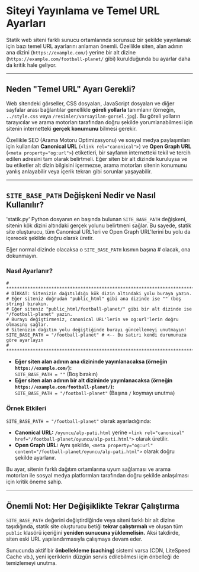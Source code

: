 # Siteyi Yayınlama ve Temel URL Ayarları

Statik web siteni farklı sunucu ortamlarında sorunsuz bir şekilde yayınlamak için bazı temel URL ayarlarını anlaman önemli. Özellikle siten, alan adının ana dizini (`https://example.com/`) yerine bir alt dizine (`https://example.com/football-planet/` gibi) kurulduğunda bu ayarlar daha da kritik hale geliyor.

- - -

## Neden "Temel URL" Ayarı Gerekli?

Web sitendeki görseller, CSS dosyaları, JavaScript dosyaları ve diğer sayfalar arası bağlantılar genellikle **göreli yollarla** tanımlanır (örneğin, `../style.css` veya `/resimler/varsayilan-gorsel.jpg`). Bu göreli yolların tarayıcılar ve arama motorları tarafından doğru şekilde yorumlanabilmesi için sitenin internetteki **gerçek konumunu** bilmesi gerekir.

Özellikle SEO (Arama Motoru Optimizasyonu) ve sosyal medya paylaşımları için kullanılan **Canonical URL** (`<link rel="canonical">`) ve **Open Graph URL** (`<meta property="og:url">`) etiketleri, bir sayfanın internetteki tekil ve tercih edilen adresini tam olarak belirtmeli. Eğer siten bir alt dizinde kuruluysa ve bu etiketler alt dizin bilgisini içermezse, arama motorları sitenin konumunu yanlış anlayabilir veya içerik tekrarı gibi sorunlar yaşayabilir.

- - -

## `SITE_BASE_PATH` Değişkeni Nedir ve Nasıl Kullanılır?

'statik.py' Python dosyanın en başında bulunan `SITE_BASE_PATH` değişkeni, sitenin kök dizini altındaki gerçek yolunu belirtmeni sağlar. Bu sayede, statik site oluşturucu, tüm Canonical URL'leri ve Open Graph URL'lerini bu yolu da içerecek şekilde doğru olarak üretir.

Eğer normal dizinde olacaksa o `SITE_BASE_PATH` kısmın başına # olacak, ona dokunmayın.


### Nasıl Ayarlanır?
```
# ***********************************************************************************
# DİKKAT: Sitenizin dağıtıldığı kök dizin altındaki yolu buraya yazın.
# Eğer siteniz doğrudan "public_html" gibi ana dizinde ise "" (boş string) bırakın.
# Eğer siteniz "public_html/football-planet/" gibi bir alt dizinde ise "/football-planet" yazın.
# Burayı değiştirmeniz, canonical URL'lerin ve og:url'lerin doğru olmasını sağlar.
# Sitenizin dağıtım yolu değiştiğinde burayı güncellemeyi unutmayın!
SITE_BASE_PATH = "/football-planet" # <-- Bu satırı kendi durumunuza göre ayarlayın
# ***********************************************************************************
```

*   **Eğer siten alan adının ana dizininde yayınlanacaksa (örneğin `https://example.com/`):**  
    `SITE_BASE_PATH = ""` (Boş bırakın)
*   **Eğer siten alan adının bir alt dizininde yayınlanacaksa (örneğin `https://example.com/football-planet/`):**  
    `SITE_BASE_PATH = "/football-planet"` (Başına `/` koymayı unutma)

### Örnek Etkileri

`SITE_BASE_PATH = "/football-planet"` olarak ayarladığında:

*   **Canonical URL:** `/oyuncu/alp-pati.html` yerine `<link rel="canonical" href="/football-planet/oyuncu/alp-pati.html">` olarak üretilir.
*   **Open Graph URL:** Aynı şekilde, `<meta property="og:url" content="/football-planet/oyuncu/alp-pati.html">` olarak doğru şekilde ayarlanır.

Bu ayar, sitenin farklı dağıtım ortamlarına uyum sağlaması ve arama motorları ile sosyal medya platformları tarafından doğru şekilde anlaşılması için kritik öneme sahip.

- - -

## Önemli Not: Her Değişiklikte Tekrar Çalıştırma

`SITE_BASE_PATH` değerini değiştirdiğinde veya siteni farklı bir alt dizine taşıdığında, statik site oluşturucu betiği **tekrar çalıştırmalı** ve oluşan tüm `public` klasörü içeriğini **yeniden sunucuna yüklemelisin.** Aksi takdirde, siten eski URL yapılandırmasıyla çalışmaya devam eder.

Sunucunda aktif bir **önbellekleme (caching)** sistemi varsa (CDN, LiteSpeed Cache vb.), yeni içeriklerin düzgün servis edilebilmesi için önbelleği de temizlemeyi unutma.